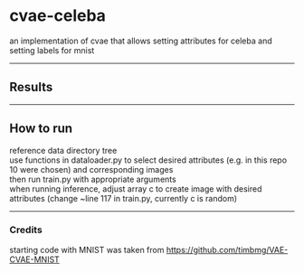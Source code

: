 # cvae-celeba

an implementation of cvae that allows setting attributes for celeba and setting labels for mnist 

---

## Results 

---

## How to run 
reference data directory tree  
use functions in dataloader.py to select desired attributes (e.g. in this repo 10 were chosen) and corresponding images  
then run train.py with appropriate arguments  
when running inference, adjust array c to create image with desired attributes (change ~line 117 in train.py, currently c is random)  

---

### Credits
starting code with MNIST was taken from https://github.com/timbmg/VAE-CVAE-MNIST
